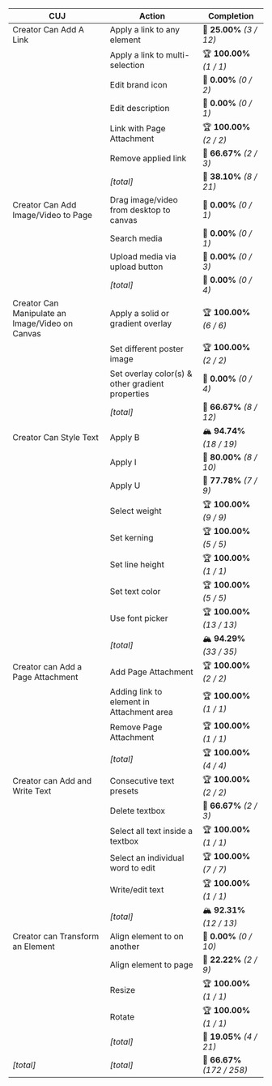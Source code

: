 | **CUJ**                                         | **Action**                                       | **Completion**              |
| ----------------------------------------------- | ------------------------------------------------ | --------------------------- |
| Creator Can Add A Link                          | Apply a link to any element                      | 🚨 **25.00%** *(3 / 12)*    |
|                                                 | Apply a link to multi-selection                  | 🏆 **100.00%** *(1 / 1)*    |
|                                                 | Edit brand icon                                  | 🚨 **0.00%** *(0 / 2)*      |
|                                                 | Edit description                                 | 🚨 **0.00%** *(0 / 1)*      |
|                                                 | Link with Page Attachment                        | 🏆 **100.00%** *(2 / 2)*    |
|                                                 | Remove applied link                              | 🛴 **66.67%** *(2 / 3)*     |
|                                                 | *[total]*                                        | 🚨 **38.10%** *(8 / 21)*    |
| Creator Can Add Image/Video to Page             | Drag image/video from desktop to canvas          | 🚨 **0.00%** *(0 / 1)*      |
|                                                 | Search media                                     | 🚨 **0.00%** *(0 / 1)*      |
|                                                 | Upload media via upload button                   | 🚨 **0.00%** *(0 / 3)*      |
|                                                 | *[total]*                                        | 🚨 **0.00%** *(0 / 4)*      |
| Creator Can Manipulate an Image/Video on Canvas | Apply a solid or gradient overlay                | 🏆 **100.00%** *(6 / 6)*    |
|                                                 | Set different poster image                       | 🏆 **100.00%** *(2 / 2)*    |
|                                                 | Set overlay color(s) & other gradient properties | 🚨 **0.00%** *(0 / 4)*      |
|                                                 | *[total]*                                        | 🛴 **66.67%** *(8 / 12)*    |
| Creator Can Style Text                          | Apply B                                          | 🏔️ **94.74%** *(18 / 19)*  |
|                                                 | Apply I                                          | 🛴 **80.00%** *(8 / 10)*    |
|                                                 | Apply U                                          | 🛴 **77.78%** *(7 / 9)*     |
|                                                 | Select weight                                    | 🏆 **100.00%** *(9 / 9)*    |
|                                                 | Set kerning                                      | 🏆 **100.00%** *(5 / 5)*    |
|                                                 | Set line height                                  | 🏆 **100.00%** *(1 / 1)*    |
|                                                 | Set text color                                   | 🏆 **100.00%** *(5 / 5)*    |
|                                                 | Use font picker                                  | 🏆 **100.00%** *(13 / 13)*  |
|                                                 | *[total]*                                        | 🏔️ **94.29%** *(33 / 35)*  |
| Creator can Add a Page Attachment               | Add Page Attachment                              | 🏆 **100.00%** *(2 / 2)*    |
|                                                 | Adding link to element in Attachment area        | 🏆 **100.00%** *(1 / 1)*    |
|                                                 | Remove Page Attachment                           | 🏆 **100.00%** *(1 / 1)*    |
|                                                 | *[total]*                                        | 🏆 **100.00%** *(4 / 4)*    |
| Creator can Add and Write Text                  | Consecutive text presets                         | 🏆 **100.00%** *(2 / 2)*    |
|                                                 | Delete textbox                                   | 🛴 **66.67%** *(2 / 3)*     |
|                                                 | Select all text inside a textbox                 | 🏆 **100.00%** *(1 / 1)*    |
|                                                 | Select an individual word to edit                | 🏆 **100.00%** *(7 / 7)*    |
|                                                 | Write/edit text                                  | 🏆 **100.00%** *(1 / 1)*    |
|                                                 | *[total]*                                        | 🏔️ **92.31%** *(12 / 13)*  |
| Creator can Transform an Element                | Align element to on another                      | 🚨 **0.00%** *(0 / 10)*     |
|                                                 | Align element to page                            | 🚨 **22.22%** *(2 / 9)*     |
|                                                 | Resize                                           | 🏆 **100.00%** *(1 / 1)*    |
|                                                 | Rotate                                           | 🏆 **100.00%** *(1 / 1)*    |
|                                                 | *[total]*                                        | 🚨 **19.05%** *(4 / 21)*    |
| *\[total\]*                                     | *\[total\]*                                      | 🛴 **66.67%** *(172 / 258)* |